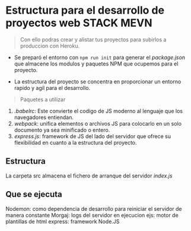 # Estructura para el desarrollo de proyectos web STACK MEVN 

> Con ello podras crear y alistar tus proyectos para subirlos a produccion con Heroku.

- Se preparó el entorno con ```npm run init``` para generar el *package.json* que almacene los modulos y paquetes NPM que ocupemos para el proyecto.

- La estructura del proyecto se concentra en proporcionar un entorno rapido y agil para el desarrollo.

> Paquetes a utilizar
1. *.babelrc*: Este convierte el codigo de JS moderno al lenguaje que los navegadores entiendan.
2. *webpack*: unifica elementos o archivos JS para colocarlo en un solo documento ya sea minificado o entero.
3. *express.js*: framework de JS del lado del servidor que ofrece su flexibilidad en cuanto a la estructura del proyecto.

## Estructura

La carpeta src almacena el fichero de arranque del servidor *index.js*

## Que se ejecuta

Nodemon: como dependencia de desarrollo para reiniciar el servidor de manera constante
Morgaj: logs del servidor en ejecucion
ejs: motor de plantillas de html
express: framework Node.JS